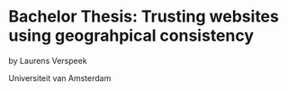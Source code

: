 Bachelor Thesis: Trusting websites using geograhpical consistency
================

by Laurens Verspeek

Universiteit van Amsterdam
